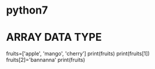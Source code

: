 # python7
# ARRAY DATA TYPE
fruits=['apple', 'mango', 'cherry']
print(fruits)
print(fruits[1])
fruits[2]='bannanna'
print(fruits)
